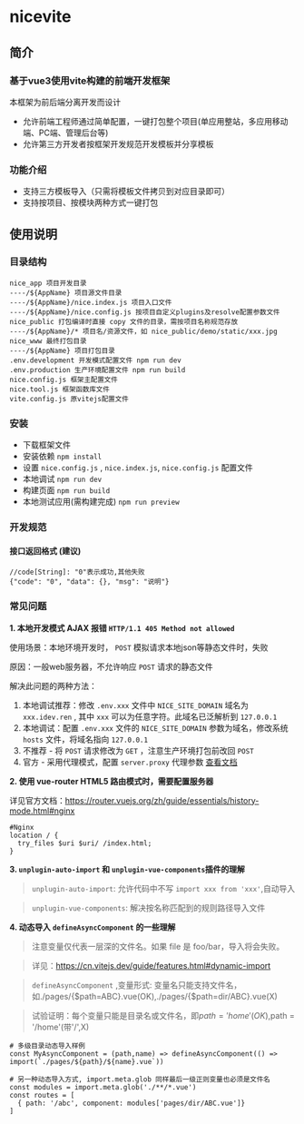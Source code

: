 # nicevite

## 简介

### 基于vue3使用vite构建的前端开发框架

本框架为前后端分离开发而设计

- 允许前端工程师通过简单配置，一键打包整个项目(单应用整站，多应用移动端、PC端、管理后台等)
- 允许第三方开发者按框架开发规范开发模板并分享模板

### 功能介绍

* 支持三方模板导入（只需将模板文件拷贝到对应目录即可）
* 支持按项目、按模块两种方式一键打包

## 使用说明

### 目录结构

```
nice_app 项目开发目录
----/${AppName} 项目源文件目录
----/${AppName}/nice.index.js 项目入口文件
----/${AppName}/nice.config.js 按项目自定义plugins及resolve配置参数文件
nice_public 打包编译时直接 copy 文件的目录，需按项目名称规范存放
----/${AppName}/* 项目名/资源文件，如 nice_public/demo/static/xxx.jpg
nice_www 最终打包目录
----/${AppName} 项目打包目录
.env.development 开发模式配置文件 npm run dev
.env.production 生产环境配置文件 npm run build
nice.config.js 框架主配置文件
nice.tool.js 框架函数库文件
vite.config.js 原vitejs配置文件
```

### 安装

* 下载框架文件
* 安装依赖 `npm install`
* 设置 `nice.config.js` , `nice.index.js`, `nice.config.js` 配置文件
* 本地调试  `npm run dev`
* 构建页面 `npm run build`
* 本地测试应用(需构建完成) `npm run preview`

### 开发规范

#### 接口返回格式 (建议)

```
//code[String]: "0"表示成功,其他失败
{"code": "0", "data": {}, "msg": "说明"}
```

### 常见问题

**1. 本地开发模式 AJAX 报错 `HTTP/1.1 405 Method not allowed`**

使用场景：本地环境开发时， `POST` 模拟请求本地json等静态文件时，失败

原因：一般web服务器，不允许响应 `POST` 请求的静态文件

解决此问题的两种方法：

1. 本地调试推荐：修改 `.env.xxx` 文件中 `NICE_SITE_DOMAIN` 域名为 `xxx.idev.ren` , 其中 `xxx` 可以为任意字符。此域名已泛解析到 `127.0.0.1`
1. 本地调试：配置 `.env.xxx` 文件的 `NICE_SITE_DOMAIN` 参数为域名，修改系统 `hosts` 文件，将域名指向 `127.0.0.1`
2. 不推荐 - 将 `POST` 请求修改为 `GET` ，注意生产环境打包前改回 `POST`
3. 官方 - 采用代理模式，配置 `server.proxy` 代理参数 [查看文档](https://cn.vitejs.dev/config/server-options.html#server-proxy)

**2. 使用 vue-router HTML5 路由模式时，需要配置服务器**

详见官方文档：<https://router.vuejs.org/zh/guide/essentials/history-mode.html#nginx>

```
#Nginx
location / {
  try_files $uri $uri/ /index.html;
}
```

**3. `unplugin-auto-import` 和 `unplugin-vue-components`插件的理解**

> `unplugin-auto-import`: 允许代码中不写 `import xxx from 'xxx'`,自动导入

> `unplugin-vue-components`: 解决按名称匹配到的规则路径导入文件

**4. 动态导入 `defineAsyncComponent` 的一些理解**

> 注意变量仅代表一层深的文件名。如果 file 是 foo/bar，导入将会失败。

> 详见：https://cn.vitejs.dev/guide/features.html#dynamic-import

> `defineAsyncComponent` ,变量形式: 变量名只能支持文件名，如./pages/{$path=ABC}.vue(OK),./pages/{$path=dir/ABC}.vue(X)

> 试验证明：每个变量只能是目录名或文件名，即$path = 'home'(OK),$path = '/home'(带'/',X)

```
# 多级目录动态导入样例
const MyAsyncComponent = (path,name) => defineAsyncComponent(() => import(`./pages/${path}/${name}.vue`))
```

```
# 另一种动态导入方式, import.meta.glob 同样最后一级正则变量也必须是文件名
const modules = import.meta.glob('./**/*.vue')
const routes = [
  { path: '/abc', component: modules['pages/dir/ABC.vue']}
]
```